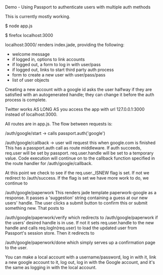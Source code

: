 Demo - Using Passport to authenticate users with multiple auth methods

This is currently mostly working. 

$ node app.js

$ firefox localhost:3000

localhost:3000/ renders index.jade, providing the following:

* welcome message
* if logged in, options to link accounts
* if logged out, a form to log in with user/pass
* if logged out, links to start third party auth process
* form to create a new user with user/pass/pass
* list of user objects

Creating a new account with a google id asks the user halfway if they are
satisfied with an autogenerated handle; they can change it before the auth
process is complete.

Twitter works AS LONG AS you access the app with url 127.0.0.1:3000 instead of 
localhost:3000.


All routes are in app.js. The flow between requests is:

/auth/google/start -> calls passport.auth('google') 

/auth/google/callback -> user will request this when google.com is finished
  This has a passport.auth call as route middleware. If auth succeeds, 
  req.user will be set by passport. req.user.handle will be set to a temporary
  value. Code execution will continue on to the callback function specified in 
  the route handler for /auth/google/callback.

  At this point we check to see if the req.user._ISNEW flag is set. If not we 
  redirect to /auth/success. If the flag is set we have more work to do, we 
  continue to

/auth/google/paperwork
  This renders jade template paperwork-google as a response. It passes a
  'suggestion' string containing a guess at our new users' handle. The user
  clicks a submit button to confirm this or submit something new. That posts to

/auth/google/paperwork/verify
  which redirects to /auth/google/paperwork if the users' desired handle is in 
  use. If not it sets req.user.handle to the new handle and calls 
  req.logIn(req.user) to load the updated user from Passport's session store. 
  Then it redirects to 

/auth/google/paperwork/done
  which simply serves up a confirmation page to the user.


You can make a local account with a username/password, log in with it, link a
new google account to it, log out, log in with the Google account, and it's the
same as logging in with the local account.
  
  
  
  
